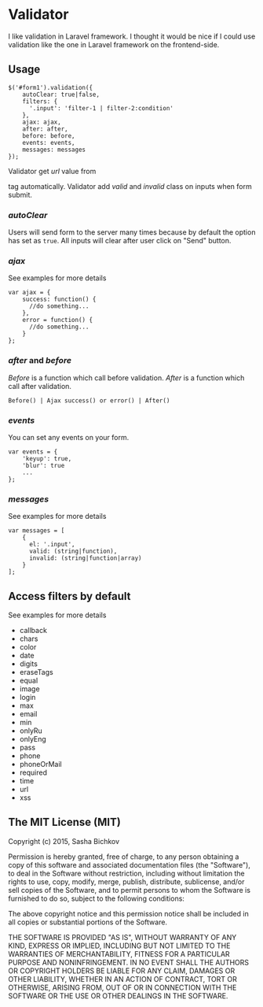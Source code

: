 # Validator
I like validation in Laravel framework. I thought it would be nice if I could use validation like the 
one in Laravel framework on the frontend-side.

## Usage
    $('#form1').validation({
        autoClear: true|false,
        filters: {
          '.input': 'filter-1 | filter-2:condition' 
        },
        ajax: ajax,
        after: after,
        before: before,
        events: events,
        messages: messages
    });

Validator get _url_ value from <form> tag automatically.
Validator add _valid_ and _invalid_ class on inputs when form submit.

### _autoClear_ ###
Users will send form to the server many times because by default the option has set as `true`.
All inputs will clear after user click on "Send" button.

### _ajax_ ###
See examples for more details
  
    var ajax = {
        success: function() {
          //do something...
        },
        error = function() {
          //do something...
        }
    };

### _after_ and _before_ ###
_Before_ is a function which call before validation.
_After_ is a function which call after validation.

    Before() | Ajax success() or error() | After()

### _events_ ###
You can set any events on your form.
  
    var events = {
        'keyup': true,
        'blur': true
        ...
    };

### _messages_ ###
See examples for more details

    var messages = [
        {
          el: '.input',
          valid: (string|function),
          invalid: (string|function|array)
        }
    ];

## Access filters by default
See examples for more details

* callback
* chars
* color
* date
* digits
* eraseTags
* equal
* image
* login
* max
* email
* min
* onlyRu
* onlyEng
* pass
* phone
* phoneOrMail
* required
* time
* url
* xss

## The MIT License (MIT)
Copyright (c) 2015, Sasha Bichkov

Permission is hereby granted, free of charge, to any person obtaining a copy of this software and associated documentation files (the "Software"), to deal in the Software without restriction, including without limitation the rights to use, copy, modify, merge, publish, distribute, sublicense, and/or sell copies of the Software, and to permit persons to whom the Software is furnished to do so, subject to the following conditions:

The above copyright notice and this permission notice shall be included in all copies or substantial portions of the Software.

THE SOFTWARE IS PROVIDED "AS IS", WITHOUT WARRANTY OF ANY KIND, EXPRESS OR IMPLIED, INCLUDING BUT NOT LIMITED TO THE WARRANTIES OF MERCHANTABILITY, FITNESS FOR A PARTICULAR PURPOSE AND NONINFRINGEMENT. IN NO EVENT SHALL THE AUTHORS OR COPYRIGHT HOLDERS BE LIABLE FOR ANY CLAIM, DAMAGES OR OTHER LIABILITY, WHETHER IN AN ACTION OF CONTRACT, TORT OR OTHERWISE, ARISING FROM, OUT OF OR IN CONNECTION WITH THE SOFTWARE OR THE USE OR OTHER DEALINGS IN THE SOFTWARE.
